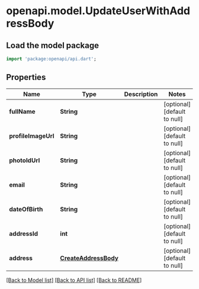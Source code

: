 # openapi.model.UpdateUserWithAddressBody

## Load the model package
```dart
import 'package:openapi/api.dart';
```

## Properties
Name | Type | Description | Notes
------------ | ------------- | ------------- | -------------
**fullName** | **String** |  | [optional] [default to null]
**profileImageUrl** | **String** |  | [optional] [default to null]
**photoIdUrl** | **String** |  | [optional] [default to null]
**email** | **String** |  | [optional] [default to null]
**dateOfBirth** | **String** |  | [optional] [default to null]
**addressId** | **int** |  | [optional] [default to null]
**address** | [**CreateAddressBody**](CreateAddressBody.md) |  | [optional] [default to null]

[[Back to Model list]](../README.md#documentation-for-models) [[Back to API list]](../README.md#documentation-for-api-endpoints) [[Back to README]](../README.md)


